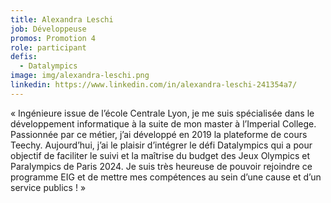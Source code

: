 ```yaml
---
title: Alexandra Leschi
job: Développeuse
promos: Promotion 4
role: participant
defis:
  - Datalympics
image: img/alexandra-leschi.png
linkedin: https://www.linkedin.com/in/alexandra-leschi-241354a7/
---
```

« Ingénieure issue de l’école Centrale Lyon, je me suis spécialisée dans le développement informatique à la suite de mon master à l’Imperial College. Passionnée par ce métier, j’ai développé en 2019 la plateforme de cours Teechy. Aujourd’hui, j’ai le plaisir d’intégrer le défi Datalympics qui a pour objectif de faciliter le suivi et la maîtrise du budget des Jeux Olympics et Paralympics de Paris 2024. Je suis très heureuse de pouvoir rejoindre ce programme EIG et de mettre mes compétences au sein d’une cause et d’un service publics ! »